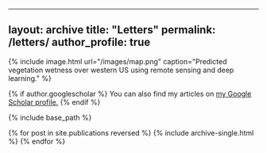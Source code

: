   ---
layout: archive
title: "Letters"
permalink: /letters/
author_profile: true
---
{% include image.html url="/images/map.png" caption="Predicted vegetation wetness over western US using remote sensing and deep learning." %}

{% if author.googlescholar %}
  You can also find my articles on <u><a href="{{author.googlescholar}}">my Google Scholar profile</a>.</u>
{% endif %}

{% include base_path %}

{% for post in site.publications reversed %}
  {% include archive-single.html %}
{% endfor %}
